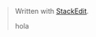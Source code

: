 


> Written with [StackEdit](https://stackedit.io/).
> 
> hola
<!--stackedit_data:
eyJoaXN0b3J5IjpbLTIwOTIwNTAyNDBdfQ==
-->